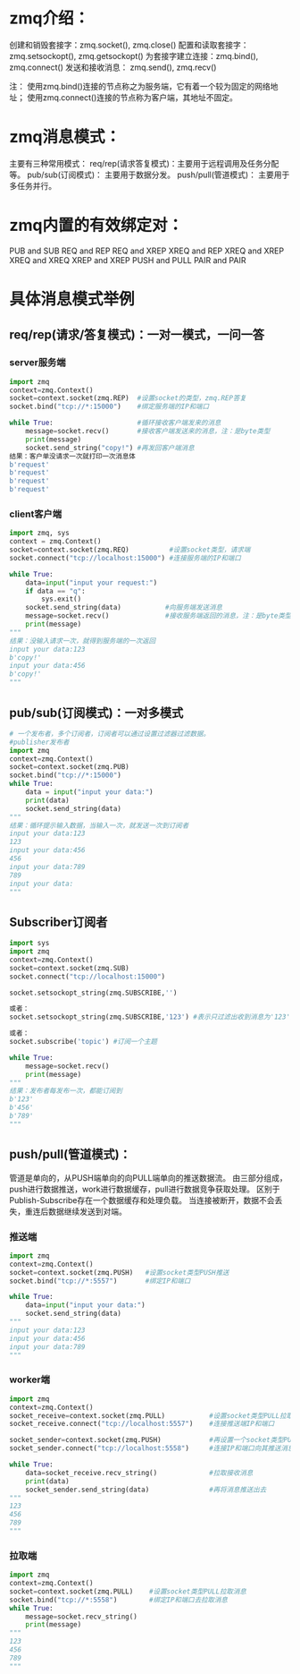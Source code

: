 # zmq介绍：
创建和销毁套接字：zmq.socket(), zmq.close()
配置和读取套接字：zmq.setsockopt(), zmq.getsockopt()
为套接字建立连接：zmq.bind(), zmq.connect()
发送和接收消息：  zmq.send(), zmq.recv()

注：
使用zmq.bind()连接的节点称之为服务端，它有着一个较为固定的网络地址；
使用zmq.connect()连接的节点称为客户端，其地址不固定。

# zmq消息模式：
主要有三种常用模式： 
req/rep(请求答复模式)：主要用于远程调用及任务分配等。 
pub/sub(订阅模式)：    主要用于数据分发。 
push/pull(管道模式)：  主要用于多任务并行。

# zmq内置的有效绑定对：
PUB and SUB
REQ and REP
REQ and XREP
XREQ and REP
XREQ and XREP
XREQ and XREQ
XREP and XREP
PUSH and PULL
PAIR and PAIR

# 具体消息模式举例
## req/rep(请求/答复模式)：一对一模式，一问一答
### server服务端
```py
import zmq
context=zmq.Context()
socket=context.socket(zmq.REP)  #设置socket的类型，zmq.REP答复
socket.bind("tcp://*:15000")    #绑定服务端的IP和端口

while True:                     #循环接收客户端发来的消息
    message=socket.recv()       #接收客户端发送来的消息，注：是byte类型
    print(message)
    socket.send_string("copy!") #再发回客户端消息
结果：客户单没请求一次就打印一次消息体
b'request'
b'request'
b'request'
b'request'
```

### client客户端
```py
import zmq, sys
context = zmq.Context()
socket=context.socket(zmq.REQ)          #设置socket类型，请求端
socket.connect("tcp://localhost:15000") #连接服务端的IP和端口

while True:
    data=input("input your request:")
    if data == "q":
        sys.exit()
    socket.send_string(data)           #向服务端发送消息
    message=socket.recv()              #接收服务端返回的消息，注：是byte类型
    print(message)
"""
结果：没输入请求一次，就得到服务端的一次返回
input your data:123
b'copy!'
input your data:456
b'copy!'
"""
```

## pub/sub(订阅模式)：一对多模式
```py
# 一个发布者，多个订阅者，订阅者可以通过设置过滤器过滤数据。
#publisher发布者
import zmq
context=zmq.Context()
socket=context.socket(zmq.PUB)
socket.bind("tcp://*:15000")
while True:
    data = input("input your data:")
    print(data)
    socket.send_string(data)
"""
结果：循环提示输入数据，当输入一次，就发送一次到订阅者
input your data:123
123
input your data:456
456
input your data:789
789
input your data:
"""
```

## Subscriber订阅者
```py
import sys
import zmq
context=zmq.Context()
socket=context.socket(zmq.SUB)
socket.connect("tcp://localhost:15000")

socket.setsockopt_string(zmq.SUBSCRIBE,'')

或者：
socket.setsockopt_string(zmq.SUBSCRIBE,'123') #表示只过滤出收到消息为'123'的消息

或者：
socket.subscribe('topic') #订阅一个主题

while True:
    message=socket.recv()
    print(message)
"""
结果：发布者每发布一次，都能订阅到
b'123'
b'456'
b'789'
"""
```

## push/pull(管道模式)：
管道是单向的，从PUSH端单向的向PULL端单向的推送数据流。
由三部分组成，push进行数据推送，work进行数据缓存，pull进行数据竞争获取处理。
区别于Publish-Subscribe存在一个数据缓存和处理负载。
当连接被断开，数据不会丢失，重连后数据继续发送到对端。

### 推送端
```py
import zmq
context=zmq.Context()
socket=context.socket(zmq.PUSH)   #设置socket类型PUSH推送
socket.bind("tcp://*:5557")       #绑定IP和端口

while True:
    data=input("input your data:")
    socket.send_string(data)
"""
input your data:123
input your data:456
input your data:789
"""
```

### worker端
```py
import zmq
context=zmq.Context()
socket_receive=context.socket(zmq.PULL)           #设置socket类型PULL拉取推送端的消息
socket_receive.connect("tcp://localhost:5557")    #连接推送端IP和端口

socket_sender=context.socket(zmq.PUSH)            #再设置一个socket类型PUSH推送
socket_sender.connect("tcp://localhost:5558")     #连接IP和端口向其推送消息

while True:
    data=socket_receive.recv_string()             #拉取接收消息
    print(data)
    socket_sender.send_string(data)               #再将消息推送出去
"""
123
456
789
"""
```

### 拉取端
```py
import zmq
context=zmq.Context()
socket=context.socket(zmq.PULL)    #设置socket类型PULL拉取消息
socket.bind("tcp://*:5558")        #绑定IP和端口去拉取消息
while True:
    message=socket.recv_string()
    print(message)
"""
123
456
789
"""
```

